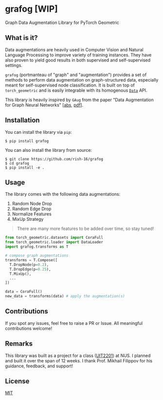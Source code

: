 # grafog \[WIP\]
Graph Data Augmentation Library for PyTorch Geometric

## What is it?
Data augmentations are heavily used in Computer Vision and Natural Language Processing to improve variety of training instances. They have also proven to yield good results in both supervised and self-supervised settings. 

`grafog` (portmanteau of "graph" and "augmentation") provides a set of methods to perform data augmentation on graph-structured data, especially meant for self-supervised node classification. It is built on top of `torch_geometric` and is easily integrable with its homogenous [`Data`](https://pytorch-geometric.readthedocs.io/en/latest/modules/data.html#torch_geometric.data.Data) API.

This library is heavily inspired by `GAug` from the paper "Data Augmentation for Graph Neural Networks" [[abs](https://arxiv.org/abs/2006.06830), [pdf](https://arxiv.org/pdf/2006.06830.pdf)].

## Installation
You can install the library via `pip`:

```
$ pip install grafog
```

You can also install the library from source:

```
$ git clone https://github.com/rish-16/grafog
$ cd grafog
$ pip install -e .
```

## Usage
The library comes with the following data augmentations:

1. Random Node Drop
2. Random Edge Drop
3. Normalize Features
3. MixUp Strategy

> There are many more features to be added over time, so stay tuned!

```python
from torch_geometric.datasets import CoraFull
from torch_geometric.loader import DataLoader
import grafog.transforms as T

# compose graph augmentations
transforms = T.Compose([
  T.DropNode(p=0.2),
  T.DropEdge(p=0.25),
  T.MixUp(),
  ...
])

data = CoraFull()
new_data = transforms(data) # apply the augmentation(s)
```

## Contributions
If you spot any issues, feel free to raise a PR or Issue. All meaningful contributions welcome!

## Remarks
This library was built as a project for a class ([UIT2201]()) at NUS. I planned and built it over the span of 12 weeks. I thank Prof. Mikhail Filippov for his guidance, feedback, and support!

## License
[MIT](https://github.com/rish-16/grafog/blob/main/LICENSE)
